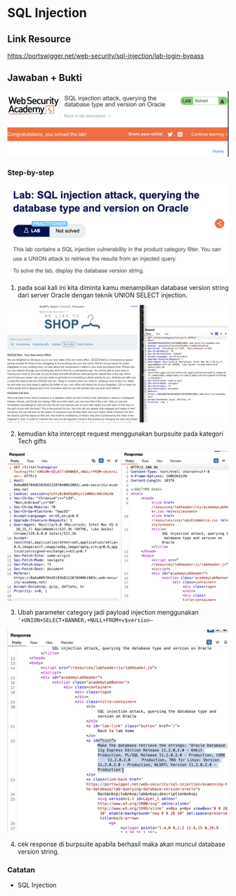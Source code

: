 # SQL Injection

## Link Resource

https://portswigger.net/web-security/sql-injection/lab-login-bypass

## Jawaban + Bukti

![sql](../../img/sql-attack/done.png)

### Step-by-step

![sql](../../img/sql-attack/soal.png)

1. pada soal kali ini kita diminta kamu menampilkan database version string dari server Oracle dengan teknik UNION SELECT injection.

![sql](../../img/sql-attack/burp.png)

2. kemudian kita intercept request menggunakan burpsuite pada kategori Tech gifts

![sql](../../img/sql-attack/attack.png)

3. Ubah parameter category jadi payload injection menggunakan `'+UNION+SELECT+BANNER,+NULL+FROM+v$version—`

![sql](../../img/sql-attack/version.png)

4. cek response di burpsuite apabila berhasil maka akan muncul database version string.

### Catatan

- SQL Injection
